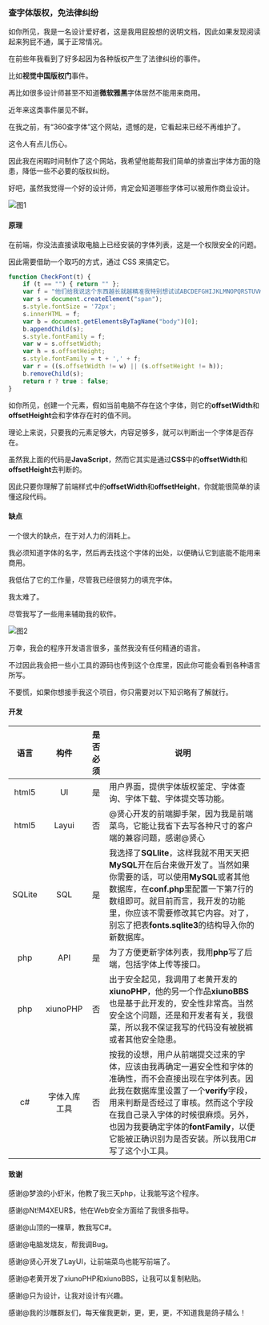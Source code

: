### 查字体版权，免法律纠纷

如你所见，我是一名设计爱好者，这是我用屁股想的说明文档，因此如果发现阅读起来狗屁不通，属于正常情况。

在前些年我看到了好多起因为各种版权产生了法律纠纷的事件。

比如**视觉中国版权门**事件。

再比如很多设计师甚至不知道**微软雅黑**字体居然不能用来商用。

近年来这类事件屡见不鲜。

在我之前，有“360查字体”这个网站，遗憾的是，它看起来已经不再维护了。

这令人有点儿伤心。

因此我在闲暇时间制作了这个网站，我希望他能帮我们简单的排查出字体方面的隐患，降低一些不必要的版权纠纷。

好吧，虽然我觉得一个好的设计师，肯定会知道哪些字体可以被用作商业设计。

![图1](https://github.com/muruoxi2018/Check_Font_Copyright/blob/master/img/%E5%9B%BE1.jpg?raw=true)

#### 原理

在前端，你没法直接读取电脑上已经安装的字体列表，这是一个权限安全的问题。

因此需要借助一个取巧的方式，通过 CSS 来搞定它。

```javascript
function CheckFont(t) {
    if (t == "") { return "" };
    var f = "他们给我说这个东西越长就越精准我特别想试试ABCDEFGHIJKLMNOPQRSTUVWXYZabcdefghijklmnopqrsyuvwxyz1234567890";
    var s = document.createElement("span");
    s.style.fontSize = '72px';
    s.innerHTML = f;
    var b = document.getElementsByTagName("body")[0];
    b.appendChild(s);
    s.style.fontFamily = f;
    var w = s.offsetWidth;
    var h = s.offsetHeight;
    s.style.fontFamily = t + ',' + f;
    var r = ((s.offsetWidth != w) || (s.offsetHeight != h));
    b.removeChild(s);
    return r ? true : false;
}
```

如你所见，创建一个元素，假如当前电脑不存在这个字体，则它的**offsetWidth**和**offsetHeight**会和字体存在时的值不同。

理论上来说，只要我的元素足够大，内容足够多，就可以判断出一个字体是否存在。

虽然我上面的代码是**JavaScript**，然而它其实是通过**CSS**中的**offsetWidth**和**offsetHeight**去判断的。

因此只要你理解了前端样式中的**offsetWidth**和**offsetHeight**，你就能很简单的读懂这段代码。

#### 缺点

一个很大的缺点，在于对人力的消耗上。

我必须知道字体的名字，然后再去找这个字体的出处，以便确认它到底能不能用来商用。

我低估了它的工作量，尽管我已经很努力的填充字体。

我太难了。

尽管我写了一些用来辅助我的软件。

![图2](https://github.com/muruoxi2018/Check_Font_Copyright/blob/master/img/%E5%9B%BE2.png?raw=true)

万幸，我会的程序开发语言很多，虽然我没有任何精通的语言。

不过因此我会把一些小工具的源码也传到这个仓库里，因此你可能会看到各种语言所写。

不要慌，如果你想接手我这个项目，你只需要对以下知识略有了解就行。

#### 开发

|  语言  |     构件     | 是否必须 | 说明                                                         |
| :----: | :----------: | :------: | ------------------------------------------------------------ |
| html5  |      UI      |    是    | 用户界面，提供字体版权鉴定、字体查询、字体下载、字体提交等功能。 |
| html5  |    Layui     |    否    | @贤心开发的前端脚手架，因为我是前端菜鸟，它能让我省下去写各种尺寸的客户端的兼容问题，感谢@贤心 |
| SQLite |     SQL      |    是    | 我选择了**SQLlite**，这样我就不用天天把**MySQL**开在后台来做开发了。当然如果你需要的话，可以使用**MySQL**或者其他数据库，在**conf.php**里配置一下第7行的数组即可。就目前而言，我开发的功能里，你应该不需要修改其它内容。对了，别忘了把表**fonts.sqlite3**的结构导入你的新数据库。 |
|  php   |     API      |    是    | 为了方便更新字体列表，我用**php**写了后端，包括字体上传等接口。 |
|  php   |   xiunoPHP   |    否    | 出于安全起见，我调用了老黄开发的**xiunoPHP**，他的另一个作品**xiunoBBS**也是基于此开发的，安全性非常高。当然安全这个问题，还是和开发者有关，我很菜，所以我不保证我写的代码没有被脱裤或者其他安全隐患。 |
|   c#   | 字体入库工具 |    否    | 按我的设想，用户从前端提交过来的字体，应该由我再确定一遍安全性和字体的准确性，而不会直接出现在字体列表。因此我在数据库里设置了一个**verify**字段，用来判断是否经过了审核。然而这个字段在我自己录入字体的时候很麻烦。另外，也因为我要确定字体的**fontFamily**，以便它能被正确识别为是否安装。所以我用C#写了这个小工具。 |

#### 致谢

感谢@梦浪的小虾米，他教了我三天php，让我能写这个程序。

感谢@Nt!M4XEUR$，他在Web安全方面给了我很多指导。

感谢@山顶的一棵草，教我写C#。

感谢@电脑发烧友，帮我调Bug。

感谢@贤心开发了LayUI，让前端菜鸟也能写前端了。

感谢@老黄开发了xiunoPHP和xiunoBBS，让我可以复制粘贴。

感谢@只为设计，让我对设计有兴趣。

感谢@我的沙雕群友们，每天催我更新，更，更，更，不知道我是鸽子精么！